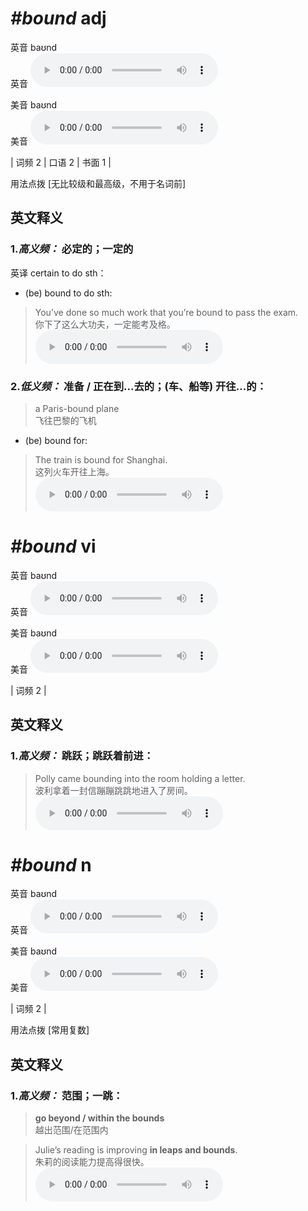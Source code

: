# ***\#bound*** adj
英音 baʊnd  
英音
<audio src="./media/bound-B.aac" controls="controls"></audio>

美音 baʊnd  
美音
<audio src="./media/bound.aac" controls="controls"></audio>



| 词频 2 | 口语 2 | 书面 1 |  

用法点拨  [无比较级和最高级，不用于名词前]

英文释义
---
### 1.*高义频：* **必定的；一定的**  
英译 certain to do sth：

- (be) bound to do sth:

 > You’ve done so much work that you’re bound to pass the exam.  
 > 你下了这么大功夫，一定能考及格。    
<audio src="./media/1-bound.aac" controls="controls"></audio>

### 2.*低义频：* **准备 / 正在到...去的；(车、船等) 开往...的：**  

 > a Paris-bound plane   
 > 飞往巴黎的飞机    

- (be) bound for:

 > The train is bound for Shanghai.   
 > 这列火车开往上海。    
<audio src="./media/3-bound.aac" controls="controls"></audio>


# ***\#bound*** vi
英音 baʊnd  
英音
<audio src="./media/bound-B.aac" controls="controls"></audio>

美音 baʊnd  
美音
<audio src="./media/bound.aac" controls="controls"></audio>



| 词频 2 |  

英文释义
---
### 1.*高义频：* **跳跃；跳跃着前进：**  

 > Polly came bounding into the room holding a letter.  
 > 波利拿着一封信蹦蹦跳跳地进入了房间。    
<audio src="./media/Bound-101_AAC.aac" controls="controls"></audio>


# ***\#bound*** n
英音 baʊnd  
英音
<audio src="./media/bound-B.aac" controls="controls"></audio>

美音 baʊnd  
美音
<audio src="./media/bound.aac" controls="controls"></audio>



| 词频 2 |  

用法点拨  [常用复数]

英文释义
---
### 1.*高义频：* **范围；一跳：**  

 > **go beyond / within the bounds**  
 > 越出范围/在范围内    

 > Julie’s reading is improving **in leaps and bounds**.   
 > 朱莉的阅读能力提高得很快。    
<audio src="./media/6-bound.aac" controls="controls"></audio>


